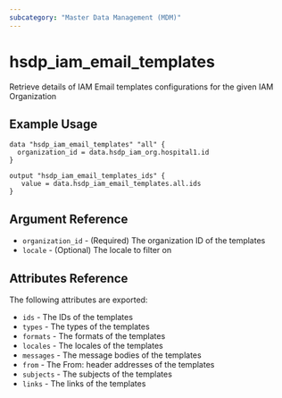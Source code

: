 ```yaml
---
subcategory: "Master Data Management (MDM)"
---
```


# hsdp_iam_email_templates

Retrieve details of IAM Email templates configurations for the given IAM Organization

## Example Usage

```hcl
data "hsdp_iam_email_templates" "all" {
  organization_id = data.hsdp_iam_org.hospital1.id
}
```

```hcl
output "hsdp_iam_email_templates_ids" {
   value = data.hsdp_iam_email_templates.all.ids
}
```

## Argument Reference

* `organization_id` - (Required) The organization ID of the templates
* `locale` - (Optional) The locale to filter on

## Attributes Reference

The following attributes are exported:

* `ids` - The IDs of the templates
* `types` - The types of the templates
* `formats` - The formats of the templates
* `locales` - The locales of the templates
* `messages` - The message bodies of the templates
* `from` - The From: header addresses of the templates
* `subjects` - The subjects of the templates
* `links` - The links of the templates
